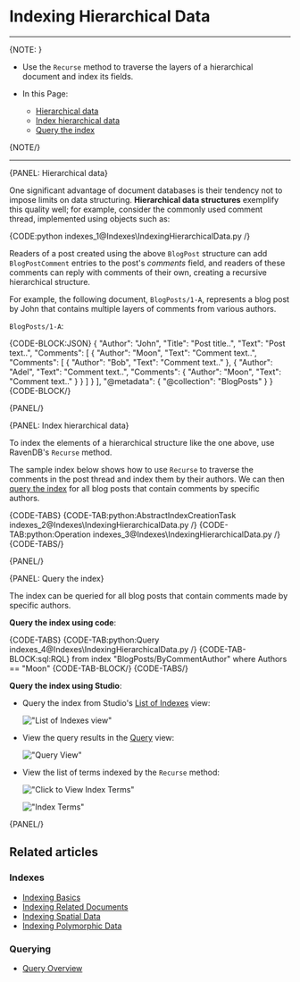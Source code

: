 # Indexing Hierarchical Data
---

{NOTE: }

* Use the `Recurse` method to traverse the layers of a hierarchical document and index its fields.

* In this Page:  
   * [Hierarchical data](../indexes/indexing-hierarchical-data#hierarchical-data)  
   * [Index hierarchical data](../indexes/indexing-hierarchical-data#index-hierarchical-data)  
   * [Query the index](../indexes/indexing-hierarchical-data#query-the-index)  

{NOTE/}

---

{PANEL: Hierarchical data}

One significant advantage of document databases is their tendency not to impose limits on data structuring.
**Hierarchical data structures** exemplify this quality well; for example, consider the commonly used comment thread, implemented using objects such as:

{CODE:python indexes_1@Indexes\IndexingHierarchicalData.py /}

Readers of a post created using the above `BlogPost` structure can add `BlogPostComment` entries to the post's _comments_ field,
and readers of these comments can reply with comments of their own, creating a recursive hierarchical structure. 

For example, the following document, `BlogPosts/1-A`, represents a blog post by John that contains multiple layers of comments from various authors.  

`BlogPosts/1-A`:  

{CODE-BLOCK:JSON}
{
    "Author": "John",
    "Title": "Post title..",
    "Text": "Post text..",
    "Comments": [
        {
            "Author": "Moon",
            "Text": "Comment text..",
            "Comments": [
                {
                    "Author": "Bob",
                    "Text": "Comment text.."
                },
                {
                    "Author": "Adel",
                    "Text": "Comment text..",
                    "Comments": {
                        "Author": "Moon",
                        "Text": "Comment text.."
                    }
                }
            ]
        }
    ],
    "@metadata": {
        "@collection": "BlogPosts"
    }
}
{CODE-BLOCK/}

{PANEL/}

{PANEL: Index hierarchical data}

To index the elements of a hierarchical structure like the one above, use RavenDB's `Recurse` method.

The sample index below shows how to use `Recurse` to traverse the comments in the post thread and index them by their authors.
We can then [query the index](../indexes/indexing-hierarchical-data#query-the-index) for all blog posts that contain comments by specific authors.

{CODE-TABS}
{CODE-TAB:python:AbstractIndexCreationTask indexes_2@Indexes\IndexingHierarchicalData.py /}
{CODE-TAB:python:Operation indexes_3@Indexes\IndexingHierarchicalData.py /}
{CODE-TABS/}

{PANEL/}

{PANEL: Query the index}

The index can be queried for all blog posts that contain comments made by specific authors.

**Query the index using code**:  

{CODE-TABS}
{CODE-TAB:python:Query indexes_4@Indexes\IndexingHierarchicalData.py /}
{CODE-TAB-BLOCK:sql:RQL}
from index "BlogPosts/ByCommentAuthor"
where Authors == "Moon"
{CODE-TAB-BLOCK/}
{CODE-TABS/}

**Query the index using Studio**:

  * Query the index from Studio's [List of Indexes](../studio/database/indexes/indexes-list-view#indexes-list-view) view:  
     
      !["List of Indexes view"](images/list-of-indexes-view.png "List of Indexes view")

  * View the query results in the [Query](../studio/database/queries/query-view) view:  
    
      !["Query View"](images/query-view.png "Query view")
    
  * View the list of terms indexed by the `Recurse` method:

      !["Click to View Index Terms"](images/click-to-view-terms.png "Click to view index terms")

      !["Index Terms"](images/index-terms.png "Index terms")

{PANEL/}

## Related articles

### Indexes

- [Indexing Basics](../indexes/indexing-basics)
- [Indexing Related Documents](../indexes/indexing-related-documents)
- [Indexing Spatial Data](../indexes/indexing-spatial-data)
- [Indexing Polymorphic Data](../indexes/indexing-polymorphic-data)

### Querying 

- [Query Overview](../client-api/session/querying/how-to-query)
